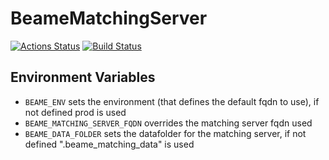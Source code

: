 # BeameMatchingServer

[![Actions Status](/../../workflows/Build/badge.svg?branch=dev)](/../../actions?query=workflow%3A%22Build%22+branch%3Adev) [![Build Status](https://build.beame.io/buildStatus/icon?job=matching/dev)](https://build.beame.io/job/matching/job/dev/)

## Environment Variables
* `BEAME_ENV` sets the environment (that defines the default fqdn to use), if not defined prod is used
* `BEAME_MATCHING_SERVER_FQDN` overrides the matching server fqdn used
* `BEAME_DATA_FOLDER` sets the datafolder for the matching server, if not defined ".beame_matching_data" is used
